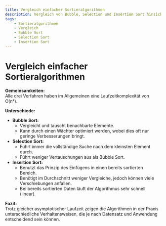 ```yaml
---
title: Vergleich einfacher Sortieralgorithmen  
description: Vergleich von Bubble, Selection und Insertion Sort hinsichtlich ihrer Effizienz, Anzahl von Vergleichen/Vertauschungen und praktischen Unterschieden.  
tags:
    - Sortieralgorithmen
    - Vergleich
    - Bubble Sort
    - Selection Sort
    - Insertion Sort
---
```


# Vergleich einfacher Sortieralgorithmen

**Gemeinsamkeiten:**  
Alle drei Verfahren haben im Allgemeinen eine Laufzeitkomplexität von O(n²).

**Unterschiede:**  
- **Bubble Sort:**  
  - Vergleicht und tauscht benachbarte Elemente.  
  - Kann durch einen Wächter optimiert werden, wobei dies oft nur geringe Verbesserungen bringt.
- **Selection Sort:**  
  - Führt immer die vollständige Suche nach dem kleinsten Element durch.  
  - Führt weniger Vertauschungen aus als Bubble Sort.
- **Insertion Sort:**  
  - Benutzt das Prinzip des Einfügens in einen bereits sortierten Bereich.  
  - Benötigt im Durchschnitt weniger Vergleiche, jedoch können viele Verschiebungen anfallen.  
  - Bei bereits sortierten Daten läuft der Algorithmus sehr schnell (linear).

**Fazit:**  
Trotz gleicher asymptotischer Laufzeit zeigen die Algorithmen in der Praxis unterschiedliche Verhaltensweisen, die je nach Datensatz und Anwendung entscheidend sein können.

